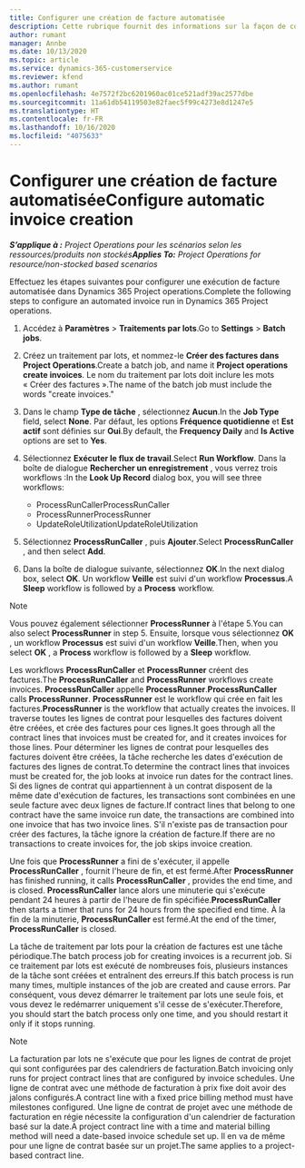 ```yaml
---
title: Configurer une création de facture automatisée
description: Cette rubrique fournit des informations sur la façon de configurer le système pour générer automatiquement des factures.
author: rumant
manager: Annbe
ms.date: 10/13/2020
ms.topic: article
ms.service: dynamics-365-customerservice
ms.reviewer: kfend
ms.author: rumant
ms.openlocfilehash: 4e7572f2bc6201960ac01ce521adf39ac2577dbe
ms.sourcegitcommit: 11a61db54119503e82faec5f99c4273e8d1247e5
ms.translationtype: HT
ms.contentlocale: fr-FR
ms.lasthandoff: 10/16/2020
ms.locfileid: "4075633"
---
```

# <a name="configure-automatic-invoice-creation"></a><span data-ttu-id="1c520-103">Configurer une création de facture automatisée</span><span class="sxs-lookup"><span data-stu-id="1c520-103">Configure automatic invoice creation</span></span>

<span data-ttu-id="1c520-104">_**S’applique à :** Project Operations pour les scénarios selon les ressources/produits non stockés_</span><span class="sxs-lookup"><span data-stu-id="1c520-104">_**Applies To:** Project Operations for resource/non-stocked based scenarios_</span></span>


<span data-ttu-id="1c520-105">Effectuez les étapes suivantes pour configurer une exécution de facture automatisée dans Dynamics 365 Project operations.</span><span class="sxs-lookup"><span data-stu-id="1c520-105">Complete the following steps to configure an automated invoice run in Dynamics 365 Project operations.</span></span>

1. <span data-ttu-id="1c520-106">Accédez à **Paramètres** > **Traitements par lots**.</span><span class="sxs-lookup"><span data-stu-id="1c520-106">Go to **Settings** > **Batch jobs**.</span></span>
2. <span data-ttu-id="1c520-107">Créez un traitement par lots, et nommez-le **Créer des factures dans Project Operations**.</span><span class="sxs-lookup"><span data-stu-id="1c520-107">Create a batch job, and name it **Project operations create invoices**.</span></span> <span data-ttu-id="1c520-108">Le nom du traitement par lots doit inclure les mots « Créer des factures ».</span><span class="sxs-lookup"><span data-stu-id="1c520-108">The name of the batch job must include the words "create invoices."</span></span>
3. <span data-ttu-id="1c520-109">Dans le champ **Type de tâche** , sélectionnez **Aucun**.</span><span class="sxs-lookup"><span data-stu-id="1c520-109">In the **Job Type** field, select **None**.</span></span> <span data-ttu-id="1c520-110">Par défaut, les options **Fréquence quotidienne** et **Est actif** sont définies sur **Oui**.</span><span class="sxs-lookup"><span data-stu-id="1c520-110">By default, the **Frequency Daily** and **Is Active** options are set to **Yes**.</span></span>
4. <span data-ttu-id="1c520-111">Sélectionnez **Exécuter le flux de travail**.</span><span class="sxs-lookup"><span data-stu-id="1c520-111">Select **Run Workflow**.</span></span> <span data-ttu-id="1c520-112">Dans la boîte de dialogue **Rechercher un enregistrement** , vous verrez trois workflows :</span><span class="sxs-lookup"><span data-stu-id="1c520-112">In the **Look Up Record** dialog box, you will see three workflows:</span></span>

    - <span data-ttu-id="1c520-113">ProcessRunCaller</span><span class="sxs-lookup"><span data-stu-id="1c520-113">ProcessRunCaller</span></span>
    - <span data-ttu-id="1c520-114">ProcessRunner</span><span class="sxs-lookup"><span data-stu-id="1c520-114">ProcessRunner</span></span>
    - <span data-ttu-id="1c520-115">UpdateRoleUtilization</span><span class="sxs-lookup"><span data-stu-id="1c520-115">UpdateRoleUtilization</span></span>

5. <span data-ttu-id="1c520-116">Sélectionnez **ProcessRunCaller** , puis **Ajouter**.</span><span class="sxs-lookup"><span data-stu-id="1c520-116">Select **ProcessRunCaller** , and then select **Add**.</span></span>
6. <span data-ttu-id="1c520-117">Dans la boîte de dialogue suivante, sélectionnez **OK**.</span><span class="sxs-lookup"><span data-stu-id="1c520-117">In the next dialog box, select **OK**.</span></span> <span data-ttu-id="1c520-118">Un workflow **Veille** est suivi d'un workflow **Processus**.</span><span class="sxs-lookup"><span data-stu-id="1c520-118">A **Sleep** workflow is followed by a **Process** workflow.</span></span>

  > [!NOTE]
  > <span data-ttu-id="1c520-119">Vous pouvez également sélectionner **ProcessRunner** à l'étape 5.</span><span class="sxs-lookup"><span data-stu-id="1c520-119">You can also select **ProcessRunner** in step 5.</span></span> <span data-ttu-id="1c520-120">Ensuite, lorsque vous sélectionnez **OK** , un workflow **Processus** est suivi d'un workflow **Veille**.</span><span class="sxs-lookup"><span data-stu-id="1c520-120">Then, when you select **OK** , a **Process** workflow is followed by a **Sleep** workflow.</span></span>

<span data-ttu-id="1c520-121">Les workflows **ProcessRunCaller** et **ProcessRunner** créent des factures.</span><span class="sxs-lookup"><span data-stu-id="1c520-121">The **ProcessRunCaller** and **ProcessRunner** workflows create invoices.</span></span> <span data-ttu-id="1c520-122">**ProcessRunCaller** appelle **ProcessRunner**.</span><span class="sxs-lookup"><span data-stu-id="1c520-122">**ProcessRunCaller** calls **ProcessRunner**.</span></span> <span data-ttu-id="1c520-123">**ProcessRunner** est le workflow qui crée en fait les factures.</span><span class="sxs-lookup"><span data-stu-id="1c520-123">**ProcessRunner** is the workflow that actually creates the invoices.</span></span> <span data-ttu-id="1c520-124">Il traverse toutes les lignes de contrat pour lesquelles des factures doivent être créées, et crée des factures pour ces lignes.</span><span class="sxs-lookup"><span data-stu-id="1c520-124">It goes through all the contract lines that invoices must be created for, and it creates invoices for those lines.</span></span> <span data-ttu-id="1c520-125">Pour déterminer les lignes de contrat pour lesquelles des factures doivent être créées, la tâche recherche les dates d'exécution de factures des lignes de contrat.</span><span class="sxs-lookup"><span data-stu-id="1c520-125">To determine the contract lines that invoices must be created for, the job looks at invoice run dates for the contract lines.</span></span> <span data-ttu-id="1c520-126">Si des lignes de contrat qui appartiennent à un contrat disposent de la même date d'exécution de factures, les transactions sont combinées en une seule facture avec deux lignes de facture.</span><span class="sxs-lookup"><span data-stu-id="1c520-126">If contract lines that belong to one contract have the same invoice run date, the transactions are combined into one invoice that has two invoice lines.</span></span> <span data-ttu-id="1c520-127">S'il n'existe pas de transaction pour créer des factures, la tâche ignore la création de facture.</span><span class="sxs-lookup"><span data-stu-id="1c520-127">If there are no transactions to create invoices for, the job skips invoice creation.</span></span>

<span data-ttu-id="1c520-128">Une fois que **ProcessRunner** a fini de s'exécuter, il appelle **ProcessRunCaller** , fournit l'heure de fin, et est fermé.</span><span class="sxs-lookup"><span data-stu-id="1c520-128">After **ProcessRunner** has finished running, it calls **ProcessRunCaller** , provides the end time, and is closed.</span></span> <span data-ttu-id="1c520-129">**ProcessRunCaller** lance alors une minuterie qui s'exécute pendant 24 heures à partir de l'heure de fin spécifiée.</span><span class="sxs-lookup"><span data-stu-id="1c520-129">**ProcessRunCaller** then starts a timer that runs for 24 hours from the specified end time.</span></span> <span data-ttu-id="1c520-130">À la fin de la minuterie, **ProcessRunCaller** est fermé.</span><span class="sxs-lookup"><span data-stu-id="1c520-130">At the end of the timer, **ProcessRunCaller** is closed.</span></span>

<span data-ttu-id="1c520-131">La tâche de traitement par lots pour la création de factures est une tâche périodique.</span><span class="sxs-lookup"><span data-stu-id="1c520-131">The batch process job for creating invoices is a recurrent job.</span></span> <span data-ttu-id="1c520-132">Si ce traitement par lots est exécuté de nombreuses fois, plusieurs instances de la tâche sont créées et entraînent des erreurs.</span><span class="sxs-lookup"><span data-stu-id="1c520-132">If this batch process is run many times, multiple instances of the job are created and cause errors.</span></span> <span data-ttu-id="1c520-133">Par conséquent, vous devez démarrer le traitement par lots une seule fois, et vous devez le redémarrer uniquement s'il cesse de s'exécuter.</span><span class="sxs-lookup"><span data-stu-id="1c520-133">Therefore, you should start the batch process only one time, and you should restart it only if it stops running.</span></span>

> [!NOTE]
> <span data-ttu-id="1c520-134">La facturation par lots ne s'exécute que pour les lignes de contrat de projet qui sont configurées par des calendriers de facturation.</span><span class="sxs-lookup"><span data-stu-id="1c520-134">Batch invoicing only runs for project contract lines that are configured by invoice schedules.</span></span> <span data-ttu-id="1c520-135">Une ligne de contrat avec une méthode de facturation à prix fixe doit avoir des jalons configurés.</span><span class="sxs-lookup"><span data-stu-id="1c520-135">A contract line with a fixed price billing method must have milestones configured.</span></span> <span data-ttu-id="1c520-136">Une ligne de contrat de projet avec une méthode de facturation en régie nécessite la configuration d'un calendrier de facturation basé sur la date.</span><span class="sxs-lookup"><span data-stu-id="1c520-136">A project contract line with a time and material billing method will need a date-based invoice schedule set up.</span></span> <span data-ttu-id="1c520-137">Il en va de même pour une ligne de contrat basée sur un projet.</span><span class="sxs-lookup"><span data-stu-id="1c520-137">The same applies to a project-based contract line.</span></span>     
